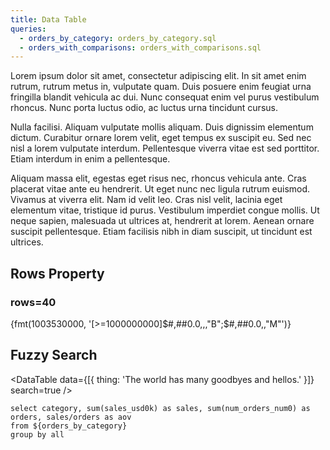 ```yaml
---
title: Data Table
queries:
  - orders_by_category: orders_by_category.sql
  - orders_with_comparisons: orders_with_comparisons.sql
---
```


Lorem ipsum dolor sit amet, consectetur adipiscing elit. In sit amet enim rutrum, rutrum metus in, vulputate quam. Duis posuere enim feugiat urna fringilla blandit vehicula ac dui. Nunc consequat enim vel purus vestibulum rhoncus. Nunc porta luctus odio, ac luctus urna tincidunt cursus.
<DataTable data={orders_by_category}/>

Nulla facilisi. Aliquam vulputate mollis aliquam. Duis dignissim elementum dictum. Curabitur ornare lorem velit, eget tempus ex suscipit eu. Sed nec nisl a lorem vulputate interdum. Pellentesque viverra vitae est sed porttitor. Etiam interdum in enim a pellentesque.

<DataTable data={orders_with_comparisons} rowNumbers=true search=true rowLines=true/>

Aliquam massa elit, egestas eget risus nec, rhoncus vehicula ante. Cras placerat vitae ante eu hendrerit. Ut eget nunc nec ligula rutrum euismod. Vivamus at viverra elit. Nam id velit leo. Cras nisl velit, lacinia eget elementum vitae, tristique id purus. Vestibulum imperdiet congue mollis. Ut neque sapien, malesuada ut ultrices at, hendrerit at lorem. Aenean ornare suscipit pellentesque. Etiam facilisis nibh in diam suscipit, ut tincidunt est ultrices.

## Rows Property

### rows=40

<DataTable data={orders_by_category} rows=40 rowNumbers=true>
  <Column id=month />
  <Column id=category />
  <Column id=sales_usd0k contentType=colorscale />
  <Column id=num_orders_num0 contentType=colorscale scaleColor=red wrapTitle=true/>
  <Column id=aov_usd2 contentType=colorscale scaleColor=blue />
</DataTable>


{fmt(1003530000, '[>=1000000000]$#,##0.0,,,"B";$#,##0.0,,"M"')}

## Fuzzy Search

<DataTable data={[{ thing: 'The world has many goodbyes and hellos.' }]} search=true />

```summary
select category, sum(sales_usd0k) as sales, sum(num_orders_num0) as orders, sales/orders as aov
from ${orders_by_category}
group by all
```

<DataTable data={summary}> 
 	<Column id=category/> 
	<Column id=sales fmt=usd0k contentType=colorscale scaleColor={['#304a8a','#e8efff']}/> 
	<Column id=orders/> 
	<Column id=aov fmt=usd2 contentType=colorscale scaleColor={['#b52626','#FFFFFF','#2e9939']}/> 
 </DataTable>